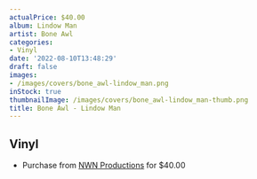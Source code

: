 ```yaml
---
actualPrice: $40.00
album: Lindow Man
artist: Bone Awl
categories:
- Vinyl
date: '2022-08-10T13:48:29'
draft: false
images:
- /images/covers/bone_awl-lindow_man.png
inStock: true
thumbnailImage: /images/covers/bone_awl-lindow_man-thumb.png
title: Bone Awl - Lindow Man
---
```


## Vinyl
* Purchase from [NWN Productions](http://shop.nwnprod.com/index.php?route=product/product&path=76&product_id=26279&sort=pd.name&order=ASC) for $40.00
